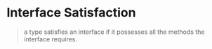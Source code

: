 # Interface Satisfaction

> a type satisfies an interface if it possesses all the methods the interface requires.
